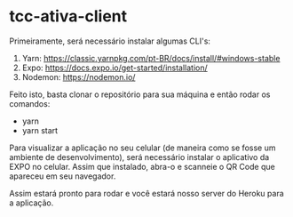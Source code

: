 # tcc-ativa-client

Primeiramente, será necessário instalar algumas CLI's:

1. Yarn: https://classic.yarnpkg.com/pt-BR/docs/install/#windows-stable
2. Expo: https://docs.expo.io/get-started/installation/
3. Nodemon: https://nodemon.io/


Feito isto, basta clonar o repositório para sua máquina e então rodar os comandos:
- yarn
- yarn start

Para visualizar a aplicação no seu celular (de maneira como se fosse um ambiente de desenvolvimento), será necessário instalar o aplicativo da EXPO no celular.
Assim que instalado, abra-o e scanneie o QR Code que apareceu em seu navegador.

Assim estará pronto para rodar e você estará nosso server do Heroku para a aplicação.
